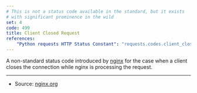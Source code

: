 ```yaml
---
# This is not a status code available in the standard, but it exists
# with significant prominence in the wild
set: 4
code: 499
title: Client Closed Request
references:
    "Python requests HTTP Status Constant": "requests.codes.client_closed_request"
---
```


A non-standard status code introduced by [nginx][2] for the case when a client closes the connection while nginx is processing the request.

---

* Source: [nginx.org][1]

[1]: <http://lxr.nginx.org/source/src/http/ngx_http_request.h#0120>
[2]: <http://nginx.org>
